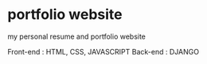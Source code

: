 # portfolio website
 my personal resume and portfolio website

Front-end : HTML, CSS, JAVASCRIPT
Back-end : DJANGO
